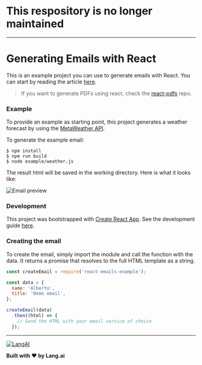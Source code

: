 # This respository is no longer maintained

----

# Generating Emails with React
This is an example project you can use to generate emails with React. You can start by reading the article [here](https://building.lang.ai/how-to-build-emails-with-react-fcf941b125d1).

>  If you want to generate PDFs using react, check the [react-pdfs](https://github.com/lang-ai/react-pdfs) repo.


### Example

To provide an example as starting point, this project generates a weather
forecast by using the [MetaWeather API][metaweather].

To generate the example email:

```
$ npm install
$ npm run build
$ node example/weather.js
```

The result html will be saved in the working directory. Here is what it looks
like:

![Email preview](https://s3-eu-west-1.amazonaws.com/sentisis-images/github_public/react-emails/email-preview.png)


### Development

This project was bootstrapped with [Create React App][react-create-app].
 See the development guide [here][react-create-app-guide].


### Creating the email

To create the email, simply import the module and call the function with the
data. It returns a promise that resolves to the full HTML template as a string.

```js
const createEmail = require('react-emails-example');

const data = { 
  name: 'Alberto',
  title: 'Demo email',
};

createEmail(data)
  .then((html) => {
    // Send the HTML with your email service of choice
  });
```

- - - - - - - - - -

[![LangAI](https://s3-eu-west-1.amazonaws.com/langai-public/github/logo-small.png)][langai]

**Built with ❤️ by Lang.ai**

 [article]: https://building.sentisis.com/
 [langai]: https://building.lang.ai/
 [react-create-app]: https://github.com/facebookincubator/create-react-app
 [react-create-app-guide]: https://github.com/facebookincubator/create-react-app/blob/master/packages/react-scripts/template/README.md
 [metaweather]: https://www.metaweather.com/api/


